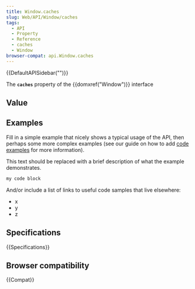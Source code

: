 ```yaml
---
title: Window.caches
slug: Web/API/Window/caches
tags:
  - API
  - Property
  - Reference
  - caches
  - Window
browser-compat: api.Window.caches
---
```

{{DefaultAPISidebar("")}}

The **`caches`** property of the {{domxref("Window")}} interface 

## Value



## Examples

Fill in a simple example that nicely shows a typical usage of the API, then perhaps some more complex examples (see our guide on how to add [code examples](/en-US/docs/MDN/Contribute/Structures/Code_examples) for more information).

This text should be replaced with a brief description of what the example demonstrates.

```js
my code block
```

And/or include a list of links to useful code samples that live elsewhere:

*   x
*   y
*   z

## Specifications

{{Specifications}}

## Browser compatibility

{{Compat}}


